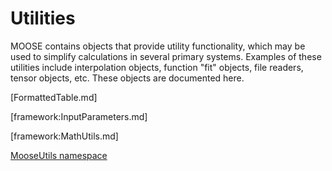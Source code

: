 # Utilities

MOOSE contains objects that provide utility functionality, which may be used to simplify calculations in several primary systems.
Examples of these utilities include interpolation objects, function "fit" objects, file readers, tensor objects, etc.
These objects are documented here.

[FormattedTable.md]

[framework:InputParameters.md]

[framework:MathUtils.md]

[MooseUtils namespace](framework:/MooseUtils.md)
